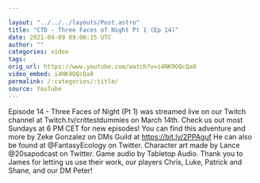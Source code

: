 ```yaml
---

layout: "../../../layouts/Post.astro"
title: "CTD - Three Faces of Night Pt 1 (Ep 14)"
date: 2021-04-09 09:00:15 UTC
author: ""
categories: video
tags: 
orig_url: https://www.youtube.com/watch?v=i4NK9OQcQa8
video_embed: i4NK9OQcQa8
permalink: /:categories/:title/
source: YouTube
---
```

Episode 14 - Three Faces of Night (Pt 1) was streamed live on our Twitch channel at Twitch.tv/crittestdummies on March 14th. Check us out most Sundays at 6 PM CET for new episodes! You can find this adventure and more by Zeke Gonzalez on DMs Guild at https://bit.ly/2PPAguf He can also be found at @FantasyEcology on Twitter. Character art made by Lance @20sapodcast on Twitter. Game audio by Tabletop Audio. Thank you to James for letting us use their work, our players Chris, Luke, Patrick and Shane, and our DM Peter!